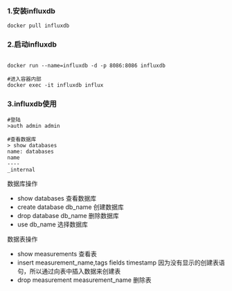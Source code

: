 ### 1.安装influxdb
```shell
docker pull influxdb

```

### 2.启动influxdb
```shell

docker run --name=influxdb -d -p 8086:8086 influxdb

#进入容器内部
docker exec -it influxdb influx
```

### 3.influxdb使用
```shell
#登陆
>auth admin admin

#查看数据库
> show databases
name: databases
name
----
_internal

```
数据库操作
* show databases 查看数据库
* create database db_name 创建数据库
* drop database db_name 删除数据库
* use db_name 选择数据库

数据表操作
* show measurements 查看表
* insert measurement_name,tags fields timestamp 因为没有显示的创建表语句，所以通过向表中插入数据来创建表
* drop measurement measurement_name 删除表
